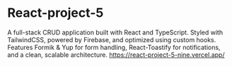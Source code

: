 # React-project-5
A full-stack CRUD application built with React and TypeScript. Styled with TailwindCSS, powered by Firebase, and optimized using custom hooks. Features Formik &amp; Yup for form handling, React-Toastify for notifications, and a clean, scalable architecture. 
https://react-project-5-nine.vercel.app/
